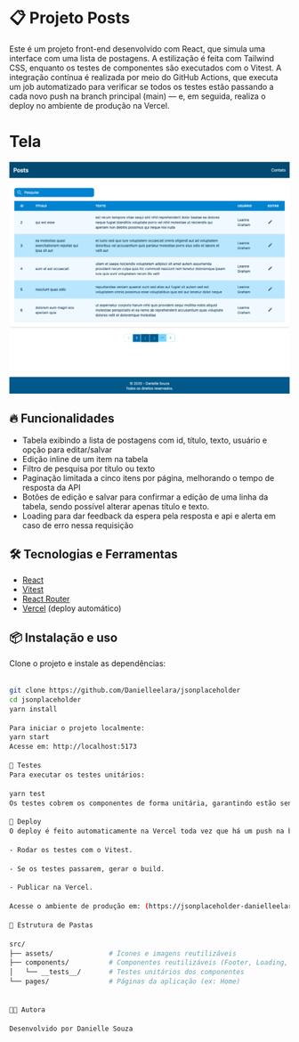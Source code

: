 
# 📋 Projeto Posts

Este é um projeto front-end desenvolvido com React, que simula uma interface com uma lista de postagens. A estilização é feita com Tailwind CSS, enquanto os testes de componentes são executados com o Vitest. A integração contínua é realizada por meio do GitHub Actions, que executa um job automatizado para verificar se todos os testes estão passando a cada novo push na branch principal (main) — e, em seguida, realiza o deploy no ambiente de produção na Vercel.

# Tela

![alt text](src/assets/home.png)

## 🔥 Funcionalidades

- Tabela exibindo a lista de postagens com id, título, texto, usuário e opção para editar/salvar
- Edição inline de um item na tabela
- Filtro de pesquisa por título ou texto
- Paginação limitada a cinco itens por página, melhorando o tempo de resposta da API
- Botões de edição e salvar para confirmar a edição de uma linha da tabela, sendo possível alterar apenas título e texto.
- Loading para dar feedback da espera pela resposta e api e alerta em caso de erro nessa requisição

## 🛠️ Tecnologias e Ferramentas

- [React](https://reactjs.org/)
- [Vitest](https://vitest.dev/)
- [React Router](https://reactrouter.com/)
- [Vercel](https://vercel.com/) (deploy automático)

## 📦 Instalação e uso

Clone o projeto e instale as dependências:

```bash

git clone https://github.com/Danielleelara/jsonplaceholder
cd jsonplaceholder
yarn install

Para iniciar o projeto localmente:
yarn start
Acesse em: http://localhost:5173

🧪 Testes
Para executar os testes unitários:

yarn test
Os testes cobrem os componentes de forma unitária, garantindo estão sendo renderizados corretamente.

🚀 Deploy
O deploy é feito automaticamente na Vercel toda vez que há um push na branch main. O pipeline está configurado para:

- Rodar os testes com o Vitest.

- Se os testes passarem, gerar o build.

- Publicar na Vercel.

Acesse o ambiente de produção em: (https://jsonplaceholder-danielleelaras-projects.vercel.app/)

🧾 Estrutura de Pastas

src/
├── assets/              # Ícones e imagens reutilizáveis
├── components/          # Componentes reutilizáveis (Footer, Loading, NavBar, Pagination, Table)
│   └── __tests__/       # Testes unitários dos componentes
└── pages/               # Páginas da aplicação (ex: Home)


👩‍💻 Autora

Desenvolvido por Danielle Souza